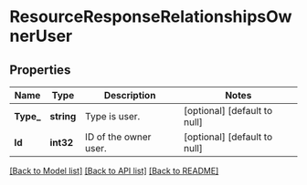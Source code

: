 # ResourceResponseRelationshipsOwnerUser

## Properties
Name | Type | Description | Notes
------------ | ------------- | ------------- | -------------
**Type_** | **string** | Type is user.  | [optional] [default to null]
**Id** | **int32** | ID of the owner user.  | [optional] [default to null]

[[Back to Model list]](../README.md#documentation-for-models) [[Back to API list]](../README.md#documentation-for-api-endpoints) [[Back to README]](../README.md)

